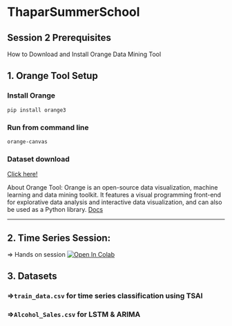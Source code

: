 # ThaparSummerSchool
## Session 2 Prerequisites

How to Download and Install Orange Data Mining Tool <br>

## 1. Orange Tool Setup

### Install Orange
```pip install orange3```

### Run from command line
```orange-canvas```


<!-- ## 2. Install Orange Data Mining Tool

[Video guide](https://www.youtube.com/watch?v=_vgslAii7ho)-->

### Dataset download

[Click here!](https://drive.google.com/drive/folders/1laslGXvtgDjsEE8QaWXzgpWzaul5TTQG?usp=sharing)

About Orange Tool: Orange is an open-source data visualization, machine learning and data mining toolkit. It features a visual programming front-end for explorative data analysis and interactive data visualization, and can also be used as a Python library. [Docs](https://orange.biolab.si/docs/) 

--------------------------------------------------------------------------------------------------------------------------------

## 2. Time Series Session:

=> Hands on session   [![Open In Colab](https://colab.research.google.com/assets/colab-badge.svg)](https://colab.research.google.com/drive/1ikAgGcgW4J5sz_EfCbBW31YdgY0FQFZu?usp=sharing) <br> 

## 3. Datasets
### =>```train_data.csv``` for time series classification using TSAI
### =>```Alcohol_Sales.csv``` for LSTM & ARIMA
